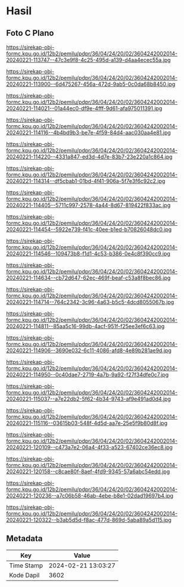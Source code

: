 # Hasil

## Foto C Plano

https://sirekap-obj-formc.kpu.go.id/12b2/pemilu/pdpr/36/04/24/20/02/3604242002014-20240221-113747--47c3e9f8-4c25-495d-a139-d4aa4ecec55a.jpg

https://sirekap-obj-formc.kpu.go.id/12b2/pemilu/pdpr/36/04/24/20/02/3604242002014-20240221-113900--6d475267-456a-472d-9ab5-0c0da68b8450.jpg

https://sirekap-obj-formc.kpu.go.id/12b2/pemilu/pdpr/36/04/24/20/02/3604242002014-20240221-114021--01a44ec0-df9e-4fff-9d61-afa975011391.jpg

https://sirekap-obj-formc.kpu.go.id/12b2/pemilu/pdpr/36/04/24/20/02/3604242002014-20240221-114116--4b4bd9b3-be7e-4f59-84d4-aac030aa4e81.jpg

https://sirekap-obj-formc.kpu.go.id/12b2/pemilu/pdpr/36/04/24/20/02/3604242002014-20240221-114220--4331a847-ed3d-4d7e-83b7-23e220a1c864.jpg

https://sirekap-obj-formc.kpu.go.id/12b2/pemilu/pdpr/36/04/24/20/02/3604242002014-20240221-114314--df5cbab1-01bd-4f41-906a-5f7e3f6c92c2.jpg

https://sirekap-obj-formc.kpu.go.id/12b2/pemilu/pdpr/36/04/24/20/02/3604242002014-20240221-114405--5711c997-2578-4a44-8d67-819422f833ac.jpg

https://sirekap-obj-formc.kpu.go.id/12b2/pemilu/pdpr/36/04/24/20/02/3604242002014-20240221-114454--5922e739-f41c-40ee-b1ed-b70826048dc0.jpg

https://sirekap-obj-formc.kpu.go.id/12b2/pemilu/pdpr/36/04/24/20/02/3604242002014-20240221-114546--109473b8-f1d1-4c53-b386-0e4c8f390cc9.jpg

https://sirekap-obj-formc.kpu.go.id/12b2/pemilu/pdpr/36/04/24/20/02/3604242002014-20240221-114634--cb72d647-62ec-469f-beaf-c53a8f8bec86.jpg

https://sirekap-obj-formc.kpu.go.id/12b2/pemilu/pdpr/36/04/24/20/02/3604242002014-20240221-114714--764c2342-3c96-4a63-b5c5-4dcd8055067b.jpg

https://sirekap-obj-formc.kpu.go.id/12b2/pemilu/pdpr/36/04/24/20/02/3604242002014-20240221-114811--85aa5c16-99db-4acf-951f-f25ee3ef6c63.jpg

https://sirekap-obj-formc.kpu.go.id/12b2/pemilu/pdpr/36/04/24/20/02/3604242002014-20240221-114906--3690e032-6c11-4086-afd8-4e89b281ae9d.jpg

https://sirekap-obj-formc.kpu.go.id/12b2/pemilu/pdpr/36/04/24/20/02/3604242002014-20240221-114950--0c40dae7-2719-4a7b-9a92-f27f34dfe0c7.jpg

https://sirekap-obj-formc.kpu.go.id/12b2/pemilu/pdpr/36/04/24/20/02/3604242002014-20240221-115037--a7e22db2-5f62-4b34-9743-af9e491ad0d4.jpg

https://sirekap-obj-formc.kpu.go.id/12b2/pemilu/pdpr/36/04/24/20/02/3604242002014-20240221-115116--03615b03-548f-4d5d-aa7e-25e5f9b80d8f.jpg

https://sirekap-obj-formc.kpu.go.id/12b2/pemilu/pdpr/36/04/24/20/02/3604242002014-20240221-120109--c473a7e2-06a4-4f33-a523-67402ce36ec8.jpg

https://sirekap-obj-formc.kpu.go.id/12b2/pemilu/pdpr/36/04/24/20/02/3604242002014-20240221-120158--c8cae80f-8aef-4fd9-9345-57a6abc54edd.jpg

https://sirekap-obj-formc.kpu.go.id/12b2/pemilu/pdpr/36/04/24/20/02/3604242002014-20240221-120236--a7c06b58-46ab-4ebe-b8e1-02dad19697b4.jpg

https://sirekap-obj-formc.kpu.go.id/12b2/pemilu/pdpr/36/04/24/20/02/3604242002014-20240221-120322--b3ab5d5d-f8ac-477d-869d-5aba89a5d115.jpg


## Metadata

| Key        | Value               |
| ---------- | ------------------- |
| Time Stamp | 2024-02-21 13:03:27 |
| Kode Dapil | 3602                |



